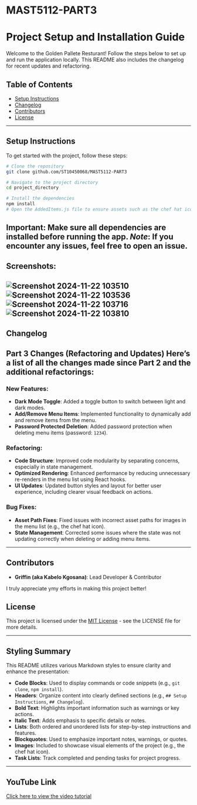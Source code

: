 # MAST5112-PART3
# Project Setup and Installation Guide

Welcome to the Golden Pallete Resturant! Follow the steps below to set up and run the application locally. This README also includes the changelog for recent updates and refactoring.

## Table of Contents
- [Setup Instructions](#setup-instructions)
- [Changelog](#changelog)
- [Contributors](#contributors)
- [License](#license)

---

## Setup Instructions

To get started with the project, follow these steps:

```bash
# Clone the repository
git clone github.com/ST10450068/MAST5112-PART3

# Navigate to the project directory
cd project_directory

# Install the dependencies
npm install
# Open the AddedItems.js file to ensure assets such as the chef hat icon are correctly linked


```
**Important**: Make sure all dependencies are installed before running the app.
*Note*: If you encounter any issues, feel free to open an issue.
---
## Screenshots:
![Screenshot 2024-11-22 103510](https://github.com/user-attachments/assets/917bcd4d-473f-4000-8448-ddcc41ecd2b8)
![Screenshot 2024-11-22 103536](https://github.com/user-attachments/assets/c5c23cf9-f4e2-44ab-b0e7-fbfdb4d081f7)
![Screenshot 2024-11-22 103716](https://github.com/user-attachments/assets/64f608b1-6a72-4c7a-95aa-73350a43f7ea)
![Screenshot 2024-11-22 103810](https://github.com/user-attachments/assets/da20a359-9b07-4e46-a64f-5f741ec622b3)
---




## Changelog
Part 3 Changes (Refactoring and Updates)
Here’s a list of all the changes made since Part 2 and the additional refactorings:
---

### New Features:
- **Dark Mode Toggle**: Added a toggle button to switch between light and dark modes.
- **Add/Remove Menu Items**: Implemented functionality to dynamically add and remove items from the menu.
- **Password Protected Deletion**: Added password protection when deleting menu items (password: `1234`).

### Refactoring:
- **Code Structure**: Improved code modularity by separating concerns, especially in state management.
- **Optimized Rendering**: Enhanced performance by reducing unnecessary re-renders in the menu list using React hooks.
- **UI Updates**: Updated button styles and layout for better user experience, including clearer visual feedback on actions.

### Bug Fixes:
- **Asset Path Fixes**: Fixed issues with incorrect asset paths for images in the menu list (e.g., the chef hat icon).
- **State Management**: Corrected some issues where the state was not updating correctly when deleting or adding menu items.

---
## Contributors


- **Griffin (aka Kabelo Kgosana)**: Lead Developer & Contributor

I truly appreciate ymy efforts in making this project better!

## License

This project is licensed under the [MIT License](LICENSE) - see the LICENSE file for more details.

---
## Styling Summary

This README utilizes various Markdown styles to ensure clarity and enhance the presentation:

- **Code Blocks**: Used to display commands or code snippets (e.g., `git clone`, `npm install`).
- **Headers**: Organize content into clearly defined sections (e.g., `## Setup Instructions`, `## Changelog`).
- **Bold Text**: Highlights important information such as warnings or key actions.
- **Italic Text**: Adds emphasis to specific details or notes.
- **Lists**: Both ordered and unordered lists for step-by-step instructions and features.
- **Blockquotes**: Used to emphasize important notes, warnings, or quotes.
- **Images**: Included to showcase visual elements of the project (e.g., the chef hat icon).
- **Task Lists**: Track completed and pending tasks for project progress.

---

## YouTube Link

[Click here to view the video tutorial](https://youtu.be/w2ldt9baY-A)


